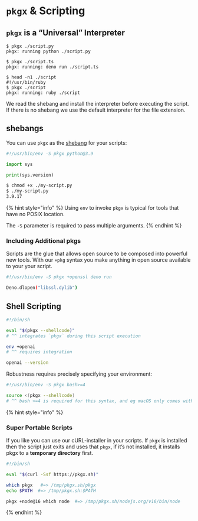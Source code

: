 # `pkgx` & Scripting

## `pkgx` is a “Universal” Interpreter

```
$ pkgx ./script.py
pkgx: running python ./script.py

$ pkgx ./script.ts
pkgx: running: deno run ./script.ts

$ head -n1 ./script
#!/usr/bin/ruby
$ pkgx ./script
pkgx: running: ruby ./script
```

We read the shebang and install the interpreter before executing the script.
If there is no shebang we use the default interpreter for the file extension.

## shebangs

You can use `pkgx` as the [shebang] for your scripts:

```python
#!/usr/bin/env -S pkgx python@3.9

import sys

print(sys.version)
```

```sh
$ chmod +x ./my-script.py
$ ./my-script.py
3.9.17
```

{% hint style="info" %}
Using `env` to invoke `pkgx` is typical for tools that have no POSIX location.

The `-S` parameter is required to pass multiple arguments.
{% endhint %}


### Including Additional pkgs

Scripts are the glue that allows open source to be composed into powerful new
tools. With our `+pkg` syntax you make anything in open source available to
your your script.

```sh
#!/usr/bin/env -S pkgx +openssl deno run

Deno.dlopen("libssl.dylib")
```

## Shell Scripting

```sh
#!/bin/sh

eval "$(pkgx --shellcode)"
# ^^ integrates `pkgx` during this script execution

env +openai
# ^^ requires integration

openai --version
```

Robustness requires precisely specifying your environment:

```sh
#!/usr/bin/env -S pkgx bash>=4

source <(pkgx --shellcode)
# ^^ bash >=4 is required for this syntax, and eg macOS only comes with bash 3
```

{% hint style="info" %}

### Super Portable Scripts

If you like you can use our cURL-installer in your scripts. If `pkgx` is
installed then the script just exits and uses that `pkgx`, if it’s not
installed, it installs pkgx to a **temporary directory** first.

```sh
#!/bin/sh

eval "$(curl -Ssf https://pkgx.sh)"

which pkgx   #=> /tmp/pkgx.sh/pkgx
echo $PATH  #=> /tmp/pkgx.sh:$PATH

pkgx +node@16 which node  #=> /tmp/pkgx.sh/nodejs.org/v16/bin/node
```

{% endhint %}


[shebang]: https://en.wikipedia.org/wiki/Shebang_(Unix)
